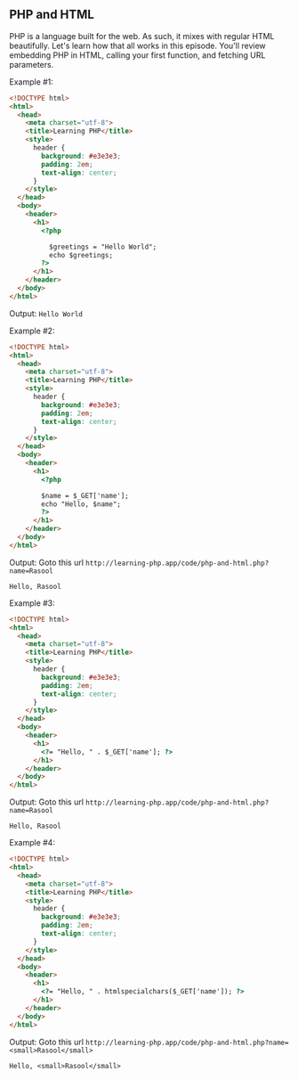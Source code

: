 ## PHP and HTML

PHP is a language built for the web. As such, it mixes with regular HTML beautifully. Let's learn how that all works in this episode. You'll review embedding PHP in HTML, calling your first function, and fetching URL parameters.

Example #1:
```html
<!DOCTYPE html>
<html>
  <head>
    <meta charset="utf-8">
    <title>Learning PHP</title>
    <style>
      header {
        background: #e3e3e3;
        padding: 2em;
        text-align: center;
      }
    </style>
  </head>
  <body>
    <header>
      <h1>
        <?php

          $greetings = "Hello World";
          echo $greetings;
        ?>
      </h1>
    </header>
  </body>
</html>
```
Output: `Hello World`

Example #2:
```html
<!DOCTYPE html>
<html>
  <head>
    <meta charset="utf-8">
    <title>Learning PHP</title>
    <style>
      header {
        background: #e3e3e3;
        padding: 2em;
        text-align: center;
      }
    </style>
  </head>
  <body>
    <header>
      <h1>
        <?php

        $name = $_GET['name'];
        echo "Hello, $name";
        ?>
      </h1>
    </header>
  </body>
</html>
```
Output: Goto this url `http://learning-php.app/code/php-and-html.php?name=Rasool`
```
Hello, Rasool
```

Example #3:
```html
<!DOCTYPE html>
<html>
  <head>
    <meta charset="utf-8">
    <title>Learning PHP</title>
    <style>
      header {
        background: #e3e3e3;
        padding: 2em;
        text-align: center;
      }
    </style>
  </head>
  <body>
    <header>
      <h1>
        <?= "Hello, " . $_GET['name']; ?>
      </h1>
    </header>
  </body>
</html>
```
Output: Goto this url `http://learning-php.app/code/php-and-html.php?name=Rasool`
```
Hello, Rasool
```

Example #4:
```html
<!DOCTYPE html>
<html>
  <head>
    <meta charset="utf-8">
    <title>Learning PHP</title>
    <style>
      header {
        background: #e3e3e3;
        padding: 2em;
        text-align: center;
      }
    </style>
  </head>
  <body>
    <header>
      <h1>
        <?= "Hello, " . htmlspecialchars($_GET['name']); ?>
      </h1>
    </header>
  </body>
</html>
```
Output: Goto this url `http://learning-php.app/code/php-and-html.php?name=<small>Rasool</small>`
```
Hello, <small>Rasool</small>
```
